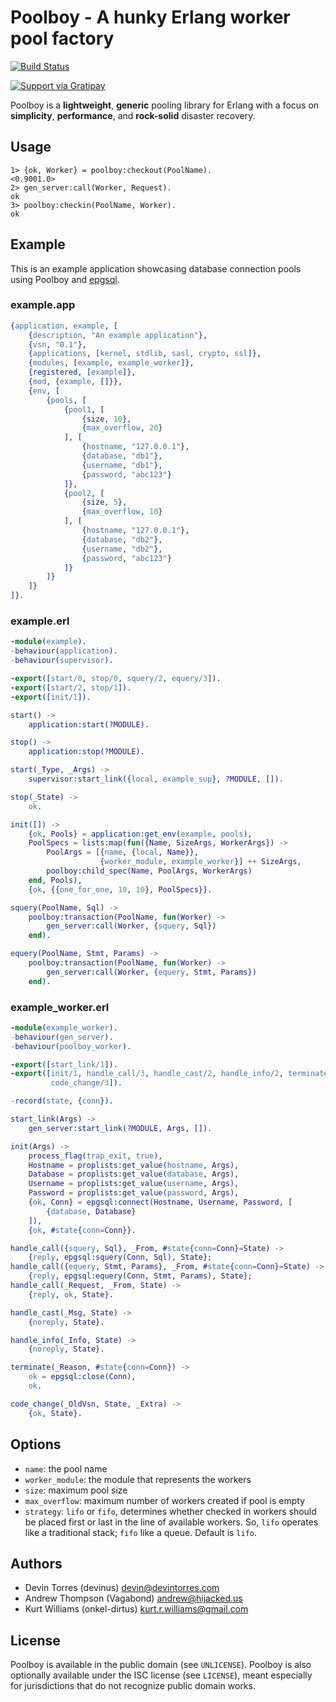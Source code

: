 # Poolboy - A hunky Erlang worker pool factory

[![Build Status](https://api.travis-ci.org/devinus/poolboy.svg?branch=master)](https://travis-ci.org/devinus/poolboy)

[![Support via Gratipay](https://cdn.rawgit.com/gratipay/gratipay-badge/2.3.0/dist/gratipay.png)](https://gratipay.com/devinus/)

Poolboy is a **lightweight**, **generic** pooling library for Erlang with a
focus on **simplicity**, **performance**, and **rock-solid** disaster recovery.

## Usage

```erl-sh
1> {ok, Worker} = poolboy:checkout(PoolName).
<0.9001.0>
2> gen_server:call(Worker, Request).
ok
3> poolboy:checkin(PoolName, Worker).
ok
```

## Example

This is an example application showcasing database connection pools using
Poolboy and [epgsql](https://github.com/epgsql/epgsql).

### example.app

```erlang
{application, example, [
    {description, "An example application"},
    {vsn, "0.1"},
    {applications, [kernel, stdlib, sasl, crypto, ssl]},
    {modules, [example, example_worker]},
    {registered, [example]},
    {mod, {example, []}},
    {env, [
        {pools, [
            {pool1, [
                {size, 10},
                {max_overflow, 20}
			], [
                {hostname, "127.0.0.1"},
                {database, "db1"},
                {username, "db1"},
                {password, "abc123"}
            ]},
            {pool2, [
                {size, 5},
                {max_overflow, 10}
			], [
                {hostname, "127.0.0.1"},
                {database, "db2"},
                {username, "db2"},
                {password, "abc123"}
            ]}
        ]}
    ]}
]}.
```

### example.erl

```erlang
-module(example).
-behaviour(application).
-behaviour(supervisor).

-export([start/0, stop/0, squery/2, equery/3]).
-export([start/2, stop/1]).
-export([init/1]).

start() ->
    application:start(?MODULE).

stop() ->
    application:stop(?MODULE).

start(_Type, _Args) ->
    supervisor:start_link({local, example_sup}, ?MODULE, []).

stop(_State) ->
    ok.

init([]) ->
    {ok, Pools} = application:get_env(example, pools),
    PoolSpecs = lists:map(fun({Name, SizeArgs, WorkerArgs}) ->
        PoolArgs = [{name, {local, Name}},
            		{worker_module, example_worker}] ++ SizeArgs,
        poolboy:child_spec(Name, PoolArgs, WorkerArgs)
    end, Pools),
    {ok, {{one_for_one, 10, 10}, PoolSpecs}}.

squery(PoolName, Sql) ->
    poolboy:transaction(PoolName, fun(Worker) ->
        gen_server:call(Worker, {squery, Sql})
    end).

equery(PoolName, Stmt, Params) ->
    poolboy:transaction(PoolName, fun(Worker) ->
        gen_server:call(Worker, {equery, Stmt, Params})
    end).
```

### example_worker.erl

```erlang
-module(example_worker).
-behaviour(gen_server).
-behaviour(poolboy_worker).

-export([start_link/1]).
-export([init/1, handle_call/3, handle_cast/2, handle_info/2, terminate/2,
         code_change/3]).

-record(state, {conn}).

start_link(Args) ->
    gen_server:start_link(?MODULE, Args, []).

init(Args) ->
    process_flag(trap_exit, true),
    Hostname = proplists:get_value(hostname, Args),
    Database = proplists:get_value(database, Args),
    Username = proplists:get_value(username, Args),
    Password = proplists:get_value(password, Args),
    {ok, Conn} = epgsql:connect(Hostname, Username, Password, [
        {database, Database}
    ]),
    {ok, #state{conn=Conn}}.

handle_call({squery, Sql}, _From, #state{conn=Conn}=State) ->
    {reply, epgsql:squery(Conn, Sql), State};
handle_call({equery, Stmt, Params}, _From, #state{conn=Conn}=State) ->
    {reply, epgsql:equery(Conn, Stmt, Params), State};
handle_call(_Request, _From, State) ->
    {reply, ok, State}.

handle_cast(_Msg, State) ->
    {noreply, State}.

handle_info(_Info, State) ->
    {noreply, State}.

terminate(_Reason, #state{conn=Conn}) ->
    ok = epgsql:close(Conn),
    ok.

code_change(_OldVsn, State, _Extra) ->
    {ok, State}.
```

## Options

- `name`: the pool name
- `worker_module`: the module that represents the workers
- `size`: maximum pool size
- `max_overflow`: maximum number of workers created if pool is empty
- `strategy`: `lifo` or `fifo`, determines whether checked in workers should be
  placed first or last in the line of available workers. So, `lifo` operates like a traditional stack; `fifo` like a queue. Default is `lifo`.

## Authors

- Devin Torres (devinus) <devin@devintorres.com>
- Andrew Thompson (Vagabond) <andrew@hijacked.us>
- Kurt Williams (onkel-dirtus) <kurt.r.williams@gmail.com>

## License

Poolboy is available in the public domain (see `UNLICENSE`).
Poolboy is also optionally available under the ISC license (see `LICENSE`),
meant especially for jurisdictions that do not recognize public domain works.
